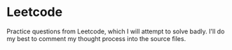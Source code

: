 # Leetcode

Practice questions from Leetcode, which I will attempt to solve badly. I'll do
my best to comment my thought process into the source files.

